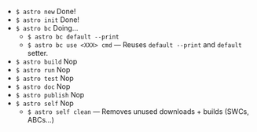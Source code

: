 * `$ astro new` Done!
* `$ astro init` Done!
* `$ astro bc` Doing...
  * `$ astro bc default --print`
  * `$ astro bc use <XXX> cmd` — Reuses `default --print` and `default` setter.
* `$ astro build` Nop
* `$ astro run` Nop
* `$ astro test` Nop
* `$ astro doc` Nop
* `$ astro publish` Nop
* `$ astro self` Nop
  * `$ astro self clean` — Removes unused downloads + builds (SWCs, ABCs...)